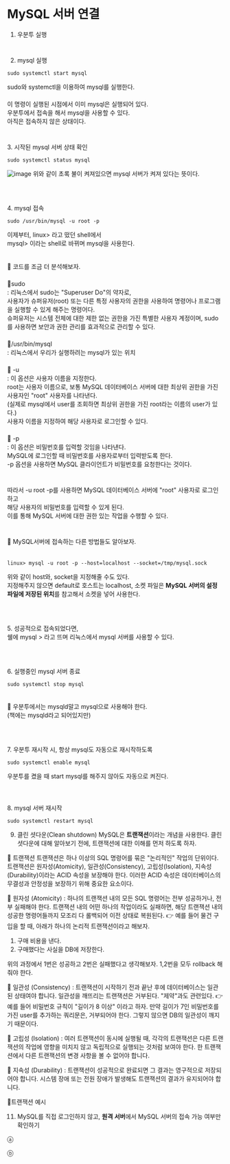 # MySQL 서버 연결

1. 우분투 실행　   
　   
　   
2. mysql 실행　   
~~~
sudo systemctl start mysql
~~~
sudo와 systemctl을 이용하여 mysql를 실행한다. 　   
　   
이 명령이 실행된 시점에서 이미 mysql은 실행되어 있다.　    
우분투에서 접속을 해서 mysql을 사용할 수 있다.　   
아직은 접속하지 않은 상태이다.　   
　   
　   
3. 시작된 mysql 서버 상태 확인　   
~~~
sudo systemctl status mysql
~~~
![image](https://github.com/inpink/CS_Database_Study/assets/108166692/823bc0e8-7f44-4a4a-9f15-5bf917a257ca)
위와 같이 초록 불이 켜져있으면 mysql 서버가 켜져 있다는 뜻이다.　   
    　   
　   
　   
4. mysql 접속　   
~~~
sudo /usr/bin/mysql -u root -p
~~~
이제부터, linux> 라고 떴던 shell에서 　   
mysql> 이라는 shell로 바뀌며  mysql을 사용한다.　   

　   
💬 코드를 조금 더 분석해보자.　   
　   
💙sudo　   
 : 리눅스에서 sudo는 "Superuser Do"의 약자로,　   
 사용자가 슈퍼유저(root) 또는 다른 특정 사용자의 권한을 사용하여 명령어나 프로그램을 실행할 수 있게 해주는 명령어다.　   
 슈퍼유저는 시스템 전체에 대한 제한 없는 권한을 가진 특별한 사용자 계정이며, sudo를 사용하면 보안과 권한 관리를 효과적으로 관리할 수 있다.　   
　   
💙/usr/bin/mysql 　   
: 리눅스에서 우리가 실행하려는 mysql가 있는 위치　   
　   
💙 -u　   
 : 이 옵션은 사용자 이름을 지정한다. 　   
 root는 사용자 이름으로, 보통 MySQL 데이터베이스 서버에 대한 최상위 권한을 가진 사용자인 "root" 사용자를 나타낸다.　    
 (실제로 mysql에서 user를 조회하면 최상위 권한을 가진 root라는 이름의 user가 있다.)　   
 사용자 이름을 지정하여 해당 사용자로 로그인할 수 있다.　   
 　   
💙 -p　   
: 이 옵션은 비밀번호를 입력할 것임을 나타낸다.　   
MySQL에 로그인할 때 비밀번호를 사용자로부터 입력받도록 한다.　   
-p 옵션을 사용하면 MySQL 클라이언트가 비밀번호를 요청한다는 것이다.　   
　   
　   
따라서 -u root -p를 사용하면 MySQL 데이터베이스 서버에 "root" 사용자로 로그인하고　   
해당 사용자의 비밀번호를 입력할 수 있게 된다.　   
이를 통해 MySQL 서버에 대한 권한 있는 작업을 수행할 수 있다.　   
　   
　   
💬 MySQL서버에 접속하는 다른 방법들도 알아보자.　   
　   
~~~
linux> mysql -u root -p --host=localhost --socket=/tmp/mysql.sock
~~~
위와 같이 host와, socket을 지정해줄 수도 있다. 　   
지정해주지 않으면 default로 호스트는 localhost, 소켓 파일은 **MySQL 서버의 설정 파일에 저장된 위치**를 참고해서 소켓을 넣어 사용한다.　   
　   
　   
　   
5. 성공적으로 접속되었다면, 　   
쉘에 mysql > 라고 뜨며 리눅스에서 mysql 서버를 사용할 수 있다. 　   
　   
　   
　   
6. 실행중인 mysql 서버 종료　   
~~~
sudo systemctl stop mysql
~~~
　   
💬 우분투에서는 mysqld말고 mysql으로 사용해야 한다.　   
(책에는 mysqld라고 되어있지만)　   
　   
　   
　   
7. 우분투 재시작 시, 항상 mysql도 자동으로 재시작하도록　   
~~~
sudo systemctl enable mysql
~~~
우분투를 켰을 때 start mysql를 해주지 않아도 자동으로 켜진다.　   
    
　   
　   
8. mysql 서버 재시작　   
~~~
sudo systemctl restart mysql
~~~



9. 클린 셧다운(Clean shutdown)
MySQL은 **트랜잭션**이라는 개념을 사용한다.
클린 셧다운에 대해 알아보기 전에, 트랜잭션에 대한 이해를 먼저 하도록 하자.

💬 트랜잭션
트랜잭션은 하나 이상의 SQL 명령어를 묶은 "논리적인" 작업의 단위이다.
트랜잭션은 원자성(Atomicity), 일관성(Consistency), 고립성(Isolation), 지속성(Durability)이라는 ACID 속성을 보장해야 한다.
이러한 ACID 속성은 데이터베이스의 무결성과 안정성을 보장하기 위해 중요한 요소이다.

🧡 원자성 (Atomicity)
: 하나의 트랜잭션 내의 모든 SQL 명령어는 전부 성공하거나, 전부 실패해야 한다.
트랜잭션 내의 어떤 하나의 작업이라도 실패하면, 해당 트랜잭션 내의 성공한 명령어들까지 모조리 다 롤백되어 이전 상태로 복원된다.
👉 예를 들어 물건 구입을 할 때, 아래가 하나의 논리적 트랜잭션이라고 해보자.
1) 구매 비용을 낸다.
2) 구매했다는 사실을 DB에 저장한다.

위의 과정에서 1번은 성공하고 2번은 실패했다고 생각해보자.
1,2번을 모두 rollback 해줘야 한다.


🧡 일관성 (Consistency)
: 트랜잭션이 시작하기 전과 끝난 후에 데이터베이스는 일관된 상태여야 합니다. 일관성을 깨뜨리는 트랜잭션은 거부된다. "제약"과도 관련있다.
👉 예를 들어 비밀번호 규칙이 "길이가 8 이상" 이라고 하자. 
만약 길이가 7인 비밀번호를 가진 user를 추가하는 쿼리문은, 거부되어야 한다.
그렇지 않으면 DB의 일관성이 깨지기 때문이다.

🧡 고립성 (Isolation)
: 여러 트랜잭션이 동시에 실행될 때, 각각의 트랜잭션은 다른 트랜잭션의 작업에 영향을 미치지 않고 독립적으로 실행되는 것처럼 보여야 한다.
한 트랜잭션에서 다른 트랜잭션의 변경 사항을 볼 수 없어야 합니다.


🧡 지속성 (Durability)
: 트랜잭션이 성공적으로 완료되면 그 결과는 영구적으로 저장되어야 합니다. 
시스템 장애 또는 전원 장애가 발생해도 트랜잭션의 결과가 유지되어야 합니다.


💬트랜잭션 예시



11. MySQL를 직접 로그인하지 않고, **원격 서버**에서 MySQL 서버의 접속 가능 여부만 확인하기

ⓐ

ⓑ
